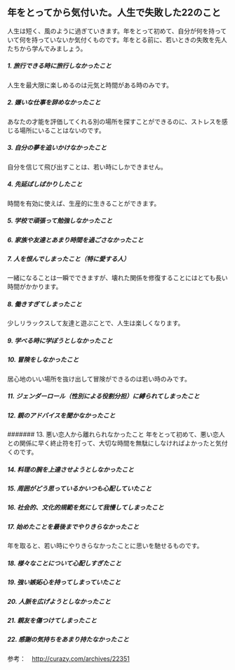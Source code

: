 ## 年をとってから気付いた。人生で失敗した22のこと

人生は短く、風のように過ぎていきます。年をとって初めて、自分が何を持っていて何を持っていないか気付くものです。年をとる前に、若いときの失敗を先人たちから学んでみましょう。

##### 1. 旅行できる時に旅行しなかったこと
人生を最大限に楽しめるのは元気と時間がある時のみです。

##### 2. 嫌いな仕事を辞めなかったこと
あなたの才能を評価してくれる別の場所を探すことができるのに、ストレスを感じる場所にいることはないのです。

##### 3. 自分の夢を追いかけなかったこと
自分を信じて飛び出すことは、若い時にしかできません。

##### 4. 先延ばしばかりしたこと
時間を有効に使えば、生産的に生きることができます。

##### 5. 学校で頑張って勉強しなかったこと

##### 6. 家族や友達とあまり時間を過ごさなかったこと

##### 7. 人を恨んでしまったこと（特に愛する人）
一緒になることは一瞬でできますが、壊れた関係を修復することにはとても長い時間がかかります。

##### 8. 働きすぎてしまったこと
少しリラックスして友達と遊ぶことで、人生は楽しくなります。

##### 9. 学べる時に学ぼうとしなかったこと

##### 10. 冒険をしなかったこと
居心地のいい場所を抜け出して冒険ができるのは若い時のみです。

##### 11. ジェンダーロール（性別による役割分担）に縛られてしまったこと

##### 12. 親のアドバイスを聞かなかったこと

####### 13. 悪い恋人から離れられなかったこと
年をとって初めて、悪い恋人との関係に早く終止符を打って、大切な時間を無駄にしなければよかったと気付くのです。

##### 14. 料理の腕を上達させようとしなかったこと

##### 15. 周囲がどう思っているかいつも心配していたこと

##### 16. 社会的、文化的規範を気にして我慢してしまったこと

##### 17. 始めたことを最後までやりきらなかったこと
年を取ると、若い時にやりきらなかったことに思いを馳せるものです。

##### 18. 様々なことについて心配しすぎたこと

##### 19. 強い嫉妬心を持ってしまっていたこと

##### 20. 人脈を広げようとしなかったこと

##### 21. 親友を傷つけてしまったこと

##### 22. 感謝の気持ちをあまり持たなかったこと


参考：　http://curazy.com/archives/22351
